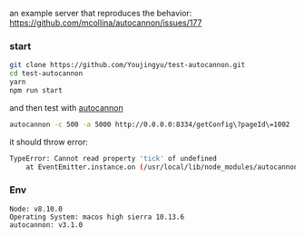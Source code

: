 an example server that reproduces the behavior: https://github.com/mcollina/autocannon/issues/177

### start 
```bash
git clone https://github.com/Youjingyu/test-autocannon.git
cd test-autocannon
yarn
npm run start
```

and then test with [autocannon](https://github.com/mcollina/autocannon)
```bash
autocannon -c 500 -a 5000 http://0.0.0.0:8334/getConfig\?pageId\=1002
```

it should throw error:
```bash
TypeError: Cannot read property 'tick' of undefined
    at EventEmitter.instance.on (/usr/local/lib/node_modules/autocannon/lib/progressTracker.js:67:57)
```

### Env
```
Node: v8.10.0
Operating System: macos high sierra 10.13.6
autocannon: v3.1.0
```

